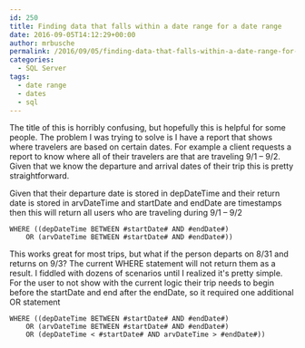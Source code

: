 ```yaml
---
id: 250
title: Finding data that falls within a date range for a date range
date: 2016-09-05T14:12:29+00:00
author: mrbusche
permalink: /2016/09/05/finding-data-that-falls-within-a-date-range-for-a-date-range/
categories:
  - SQL Server
tags:
  - date range
  - dates
  - sql
---
```


The title of this is horribly confusing, but hopefully this is helpful for some people. The problem I was trying to solve is I have a report that shows where travelers are based on certain dates. For example a client requests a report to know where all of their travelers are that are traveling 9/1 &#8211; 9/2. Given that we know the departure and arrival dates of their trip this is pretty straightforward.

Given that their departure date is stored in depDateTime and their return date is stored in arvDateTime and startDate and endDate are timestamps then this will return all users who are traveling during 9/1 &#8211; 9/2

    WHERE ((depDateTime BETWEEN #startDate# AND #endDate#)
        OR (arvDateTime BETWEEN #startDate# AND #endDate#))

This works great for most trips, but what if the person departs on 8/31 and returns on 9/3? The current WHERE statement will not return them as a result. I fiddled with dozens of scenarios until I realized it's pretty simple. For the user to not show with the current logic their trip needs to begin before the startDate and end after the endDate, so it required one additional OR statement

    WHERE ((depDateTime BETWEEN #startDate# AND #endDate#)
        OR (arvDateTime BETWEEN #startDate# AND #endDate#)
        OR (depDateTime < #startDate# AND arvDateTime > #endDate#))
